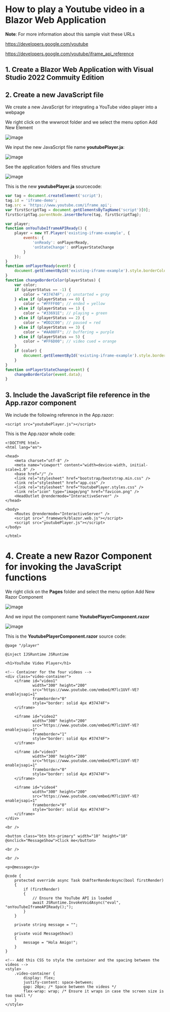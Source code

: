 # How to play a Youtube video in a Blazor Web Application 

**Note**: For more information about this sample visit these URLs 

https://developers.google.com/youtube

https://developers.google.com/youtube/iframe_api_reference

## 1. Create a Blazor Web Application with Visual Studio 2022 Commuity Edition


## 2. Create a new JavaScript file

We create a new JavaScript for integrating a YouTube video player into a webpage

We right click on the wwwroot folder and we select the menu option Add New Element

![image](https://github.com/user-attachments/assets/1022fea5-27ad-4d72-8e5a-a1c08e2a2f03)

We input the new JavaScript file name **youtubePlayer.ja**:

![image](https://github.com/user-attachments/assets/3485cb66-7a92-491c-8a71-60275635c431)

See the application folders and files structure

![image](https://github.com/user-attachments/assets/07e6e356-9137-4abf-964b-40a4b83f2e0a)

This is the new **youtubePlayer.ja** sourcecode:

```javascript
var tag = document.createElement('script');
tag.id = 'iframe-demo';
tag.src = 'https://www.youtube.com/iframe_api';
var firstScriptTag = document.getElementsByTagName('script')[0];
firstScriptTag.parentNode.insertBefore(tag, firstScriptTag);

var player;
function onYouTubeIframeAPIReady() {
    player = new YT.Player('existing-iframe-example', {
        events: {
            'onReady': onPlayerReady,
            'onStateChange': onPlayerStateChange
        }
    });
}
function onPlayerReady(event) {
    document.getElementById('existing-iframe-example').style.borderColor = '#FF6D00';
}
function changeBorderColor(playerStatus) {
    var color;
    if (playerStatus == -1) {
        color = "#37474F"; // unstarted = gray
    } else if (playerStatus == 0) {
        color = "#FFFF00"; // ended = yellow
    } else if (playerStatus == 1) {
        color = "#33691E"; // playing = green
    } else if (playerStatus == 2) {
        color = "#DD2C00"; // paused = red
    } else if (playerStatus == 3) {
        color = "#AA00FF"; // buffering = purple
    } else if (playerStatus == 5) {
        color = "#FF6D00"; // video cued = orange
    }
    if (color) {
        document.getElementById('existing-iframe-example').style.borderColor = color;
    }
}
function onPlayerStateChange(event) {
    changeBorderColor(event.data);
}
```

## 3. Include the JavaScript file reference in the App.razor component

We include the following reference in the App.razor:

```
<script src="youtubePlayer.js"></script>
```

This is the App.razor whole code:

```razor
<!DOCTYPE html>
<html lang="en">

<head>
    <meta charset="utf-8" />
    <meta name="viewport" content="width=device-width, initial-scale=1.0" />
    <base href="/" />
    <link rel="stylesheet" href="bootstrap/bootstrap.min.css" />
    <link rel="stylesheet" href="app.css" />
    <link rel="stylesheet" href="YoutubePlayer.styles.css" />
    <link rel="icon" type="image/png" href="favicon.png" />
    <HeadOutlet @rendermode="InteractiveServer" />
</head>

<body>
    <Routes @rendermode="InteractiveServer" />
    <script src="_framework/blazor.web.js"></script>
    <script src="youtubePlayer.js"></script>
</body>

</html>
```

# 4. Create a new Razor Component for invoking the JavaScript functions

We right click on the **Pages** folder and select the menu option Add New Razor Component

![image](https://github.com/user-attachments/assets/aeb626b0-109e-45ab-946b-f527afaa8b01)

And we input the component name **YoutubePlayerComponent.razor**

![image](https://github.com/user-attachments/assets/e7fd01e3-0a10-45c7-881a-a7949ba0f2c9)

This is the **YoutubePlayerComponent.razor** source code:

```razor
@page "/player"

@inject IJSRuntime JSRuntime

<h1>YouTube Video Player</h1>

<!-- Container for the four videos -->
<div class="video-container">
    <iframe id="video1"
            width="300" height="200"
            src="https://www.youtube.com/embed/M7lc1UVf-VE?enablejsapi=1"
            frameborder="0"
            style="border: solid 4px #37474F">
    </iframe>

    <iframe id="video2"
            width="300" height="200"
            src="https://www.youtube.com/embed/M7lc1UVf-VE?enablejsapi=1"
            frameborder="1"
            style="border: solid 4px #37474F">
    </iframe>

    <iframe id="video3"
            width="300" height="200"
            src="https://www.youtube.com/embed/M7lc1UVf-VE?enablejsapi=1"
            frameborder="0"
            style="border: solid 4px #37474F">
    </iframe>

    <iframe id="video4"
            width="300" height="200"
            src="https://www.youtube.com/embed/M7lc1UVf-VE?enablejsapi=1"
            frameborder="0"
            style="border: solid 4px #37474F">
    </iframe>
</div>

<br />

<button class="btn btn-primary" width="10" height="10" @onclick="MessageShow">Click me</button>

<br />

<br />

<p>@message</p>

@code {
    protected override async Task OnAfterRenderAsync(bool firstRender)
    {
        if (firstRender)
        {
            // Ensure the YouTube API is loaded
            await JSRuntime.InvokeVoidAsync("eval", "onYouTubeIframeAPIReady();");
        }
    }

    private string message = "";

    private void MessageShow()
    {
        message = "Hola Amigo!";
    }
}

<!-- Add this CSS to style the container and the spacing between the videos -->
<style>
    .video-container {
        display: flex;
        justify-content: space-between;
        gap: 20px; /* Space between the videos */
        flex-wrap: wrap; /* Ensure it wraps in case the screen size is too small */
    }
</style>
```


